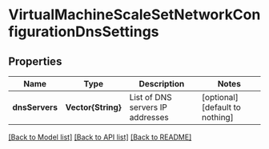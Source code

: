 # VirtualMachineScaleSetNetworkConfigurationDnsSettings


## Properties
Name | Type | Description | Notes
------------ | ------------- | ------------- | -------------
**dnsServers** | **Vector{String}** | List of DNS servers IP addresses | [optional] [default to nothing]


[[Back to Model list]](../README.md#models) [[Back to API list]](../README.md#api-endpoints) [[Back to README]](../README.md)


